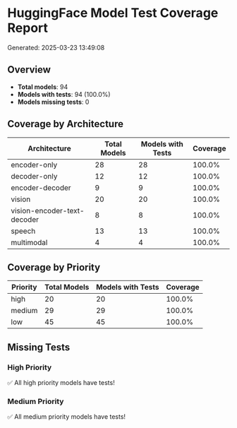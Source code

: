 # HuggingFace Model Test Coverage Report

Generated: 2025-03-23 13:49:08

## Overview

- **Total models**: 94
- **Models with tests**: 94 (100.0%)
- **Models missing tests**: 0

## Coverage by Architecture

| Architecture | Total Models | Models with Tests | Coverage |
|--------------|--------------|-------------------|----------|
| encoder-only | 28 | 28 | 100.0% |
| decoder-only | 12 | 12 | 100.0% |
| encoder-decoder | 9 | 9 | 100.0% |
| vision | 20 | 20 | 100.0% |
| vision-encoder-text-decoder | 8 | 8 | 100.0% |
| speech | 13 | 13 | 100.0% |
| multimodal | 4 | 4 | 100.0% |

## Coverage by Priority

| Priority | Total Models | Models with Tests | Coverage |
|----------|--------------|-------------------|----------|
| high | 20 | 20 | 100.0% |
| medium | 29 | 29 | 100.0% |
| low | 45 | 45 | 100.0% |

## Missing Tests

### High Priority

✅ All high priority models have tests!

### Medium Priority

✅ All medium priority models have tests!

